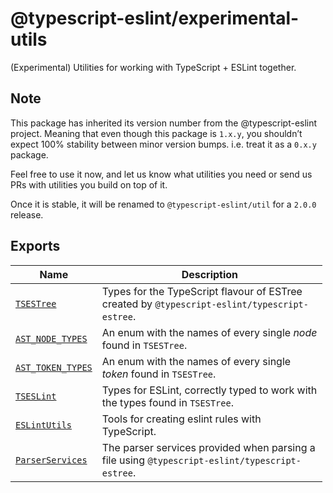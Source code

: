 <span class="citation" data-cites="typescript-eslint/experimental-utils">@typescript-eslint/experimental-utils</span>
=====================================================================================================================

(Experimental) Utilities for working with TypeScript + ESLint together.

Note
----

This package has inherited its version number from the <span class="citation" data-cites="typescript-eslint">@typescript-eslint</span> project. Meaning that even though this package is `1.x.y`, you shouldn’t expect 100% stability between minor version bumps. i.e. treat it as a `0.x.y` package.

Feel free to use it now, and let us know what utilities you need or send us PRs with utilities you build on top of it.

Once it is stable, it will be renamed to `@typescript-eslint/util` for a `2.0.0` release.

Exports
-------

<table style="width:99%;"><colgroup><col style="width: 16%" /><col style="width: 83%" /></colgroup><thead><tr class="header"><th>Name</th><th>Description</th></tr></thead><tbody><tr class="odd"><td><a href="../packages/typescript-estree/src/ts-estree/ts-estree.ts"><code>TSESTree</code></a></td><td>Types for the TypeScript flavour of ESTree created by <code>@typescript-eslint/typescript-estree</code>.</td></tr><tr class="even"><td><a href="../packages/typescript-estree/src/ts-estree/ast-node-types.ts"><code>AST_NODE_TYPES</code></a></td><td>An enum with the names of every single <em>node</em> found in <code>TSESTree</code>.</td></tr><tr class="odd"><td><a href="../packages/typescript-estree/src/ts-estree/ast-node-types.ts"><code>AST_TOKEN_TYPES</code></a></td><td>An enum with the names of every single <em>token</em> found in <code>TSESTree</code>.</td></tr><tr class="even"><td><a href="./src/ts-eslint"><code>TSESLint</code></a></td><td>Types for ESLint, correctly typed to work with the types found in <code>TSESTree</code>.</td></tr><tr class="odd"><td><a href="./src/eslint-utils"><code>ESLintUtils</code></a></td><td>Tools for creating eslint rules with TypeScript.</td></tr><tr class="even"><td><a href="../packages/typescript-estree/src/ts-estree/parser.ts"><code>ParserServices</code></a></td><td>The parser services provided when parsing a file using <code>@typescript-eslint/typescript-estree</code>.</td></tr></tbody></table>
